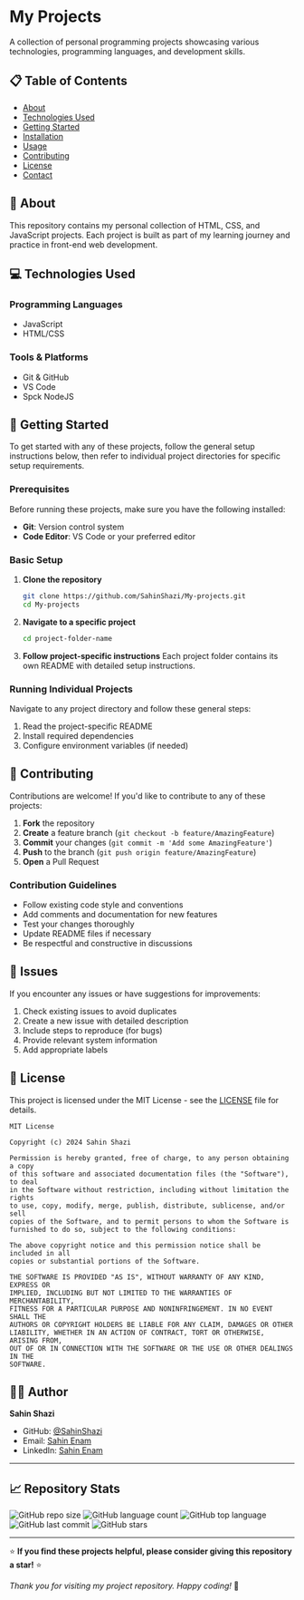 # My Projects

A collection of personal programming projects showcasing various technologies, programming languages, and development skills.

## 📋 Table of Contents

- [About](#about)
- [Technologies Used](#technologies-used)
- [Getting Started](#getting-started)
- [Installation](#installation)
- [Usage](#usage)
- [Contributing](#contributing)
- [License](#license)
- [Contact](#contact)

## 🎯 About

This repository contains my personal collection of HTML, CSS, and JavaScript projects.
Each project is built as part of my learning journey and practice in front-end web development.

## 💻 Technologies Used

### Programming Languages
- JavaScript
- HTML/CSS
### Tools & Platforms
- Git & GitHub
- VS Code
- Spck NodeJS

## 🏁 Getting Started

To get started with any of these projects, follow the general setup instructions below, then refer to individual project directories for specific setup requirements.

### Prerequisites

Before running these projects, make sure you have the following installed:

- **Git**: Version control system
- **Code Editor**: VS Code or your preferred editor

### Basic Setup

1. **Clone the repository**
   ```bash
   git clone https://github.com/SahinShazi/My-projects.git
   cd My-projects
   ```

2. **Navigate to a specific project**
   ```bash
   cd project-folder-name
   ```

3. **Follow project-specific instructions**
   Each project folder contains its own README with detailed setup instructions.

### Running Individual Projects

Navigate to any project directory and follow these general steps:

1. Read the project-specific README
2. Install required dependencies
3. Configure environment variables (if needed)

## 🤝 Contributing

Contributions are welcome! If you'd like to contribute to any of these projects:

1. **Fork** the repository
2. **Create** a feature branch (`git checkout -b feature/AmazingFeature`)
3. **Commit** your changes (`git commit -m 'Add some AmazingFeature'`)
4. **Push** to the branch (`git push origin feature/AmazingFeature`)
5. **Open** a Pull Request

### Contribution Guidelines

- Follow existing code style and conventions
- Add comments and documentation for new features
- Test your changes thoroughly
- Update README files if necessary
- Be respectful and constructive in discussions

## 🐛 Issues

If you encounter any issues or have suggestions for improvements:

1. Check existing issues to avoid duplicates
2. Create a new issue with detailed description
3. Include steps to reproduce (for bugs)
4. Provide relevant system information
5. Add appropriate labels

## 📄 License

This project is licensed under the MIT License - see the [LICENSE](LICENSE) file for details.

```
MIT License

Copyright (c) 2024 Sahin Shazi

Permission is hereby granted, free of charge, to any person obtaining a copy
of this software and associated documentation files (the "Software"), to deal
in the Software without restriction, including without limitation the rights
to use, copy, modify, merge, publish, distribute, sublicense, and/or sell
copies of the Software, and to permit persons to whom the Software is
furnished to do so, subject to the following conditions:

The above copyright notice and this permission notice shall be included in all
copies or substantial portions of the Software.

THE SOFTWARE IS PROVIDED "AS IS", WITHOUT WARRANTY OF ANY KIND, EXPRESS OR
IMPLIED, INCLUDING BUT NOT LIMITED TO THE WARRANTIES OF MERCHANTABILITY,
FITNESS FOR A PARTICULAR PURPOSE AND NONINFRINGEMENT. IN NO EVENT SHALL THE
AUTHORS OR COPYRIGHT HOLDERS BE LIABLE FOR ANY CLAIM, DAMAGES OR OTHER
LIABILITY, WHETHER IN AN ACTION OF CONTRACT, TORT OR OTHERWISE, ARISING FROM,
OUT OF OR IN CONNECTION WITH THE SOFTWARE OR THE USE OR OTHER DEALINGS IN THE
SOFTWARE.
```

## 👨‍💻 Author

**Sahin Shazi**
- GitHub: [@SahinShazi](https://github.com/SahinShazi)
- Email: [Sahin Enam](mailto:sahin.enam10@gmail.com)
- LinkedIn: [Sahin Enam](https://www.linkedin.com/in/sahinenam?utm_source=share&utm_campaign=share_via&utm_content=profile&utm_medium=android_app)
---

## 📈 Repository Stats

![GitHub repo size](https://img.shields.io/github/repo-size/SahinShazi/My-projects)
![GitHub language count](https://img.shields.io/github/languages/count/SahinShazi/My-projects)
![GitHub top language](https://img.shields.io/github/languages/top/SahinShazi/My-projects)
![GitHub last commit](https://img.shields.io/github/last-commit/SahinShazi/My-projects)
![GitHub stars](https://img.shields.io/github/stars/SahinShazi/My-projects?style=social)

---

⭐ **If you find these projects helpful, please consider giving this repository a star!** ⭐

*Thank you for visiting my project repository. Happy coding!* 🚀